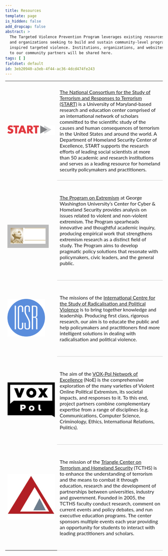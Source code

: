 ```yaml
---
title: Resources
template: page
is_hidden: false
add_dropcap: false
abstract: >
  The Targeted Violence Prevention Program leverages existing resources that can benefit individuals
  and organizations seeking to build and sustain community-level programs to prevent ideologically
  inspired targeted violence. Institutions, organizations, and websites that may be useful to TVPP and
  to our community partners will be shared here.
tags: [ ]
fieldset: default
id: 3eb20940-a3eb-4f44-ac36-4dcd474fe243
---
```

<style>
table td.text-sm {
    font-size: 16px !important;
    font-family: 'Lato', sans-serif;
}
.resource-logo {
  padding-top: 10px; 
  padding-bottom: 10px;
  }
</style>
<table class='table table-borderless'>
				<tr>

<td width="25%" style="vertical-align: middle;" class="text-center pad">
							<a href="http://www.start.umd.edu/" target="_blank"><img src="/assets/img/start-logo.png" alt="Start"></a>
					</td>

<td class="text-sm" style="border-bottom: 1px solid #ccc; padding-bottom: 25px;padding-top: 25px;"><a href="http://www.start.umd.edu/" target="_blank">The National Consortium for the Study of Terrorism and Responses to Terrorism (START)</a> is a University of Maryland-based research and education center comprised of an international network of scholars committed to the scientific study of the causes and human consequences of terrorism in the United States and around the world. A Department of Homeland Security Center of Excellence, START supports the research efforts of leading social scientists at more than 50 academic and research institutions and serves as a leading resource for homeland security policymakers and practitioners.</td>

</tr>


<tr>
	<td width="33%" style="">
						

<div class="text-center resource-logo" style="background: #bbb; padding: 10px; 15px 10px 15px; margin-right: 20px; margin-top: 40px">
								<a href="http://icsr.info/" target="_blank"><img src="/assets/img/gwu-logo.png" alt="ICSR logo"></a>
					  </a>
						</div>
					</td>

<td class="text-sm" style="border-bottom: 1px solid #ccc; padding-top: 45px; padding-bottom: 45px;">
						<a href="https://cchs.gwu.edu/program-extremism" target="_blank">The Program on Extremism</a> at George Washington University’s Center for Cyber & Homeland Security provides analysis on issues related to violent and non-violent extremism. The Program spearheads innovative and thoughtful academic inquiry, producing empirical work that strengthens extremism research as a distinct field of study. The Program aims to develop pragmatic policy solutions that resonate with policymakers, civic leaders, and the general public.
					</td>

</tr>

<tr>

<td width="33%" style="">
						<div class="text-center resource-logo">
								<a href="http://icsr.info/" target="_blank"><img src="/assets/img/icsr-logo.png" width="120" alt="ICSR logo"></a>
					  </a>
						</div>
					</td>

<td class="text-sm" style="border-bottom: 1px solid #ccc; padding-top: 45px; padding-bottom: 45px;">
						The missions of the <a href="http://icsr.info/" target="_blank">International Centre for the Study of Radicalisation and Political Violence</a> is to bring together knowledge and leadership. Producing first class, rigorous research, our aim is to educate the public and help policymakers and practitioners find more intelligent solutions in dealing with radicalisation and political violence.
					</td>

</tr>

<tr>

<td width="33%" style="">

<div class="text-center resource-logo">
								<a href="http://voxpol.eu/" target="_blank"><img src="/assets/img/vox-logo.jpg" width="175" alt="Virtual Centre of Excellence for Research in Violent Online Political Extremism logo"></a>
						</a>
						</div>

</td>

<td class="text-sm" style="border-bottom: 1px solid #ccc; padding-top: 45px; padding-bottom: 45px;">
						The aim of the <a href="http://voxpol.eu/" target="_blank">VOX-Pol Network of Excellence</a> (NoE) is the comprehensive exploration of the many varieties of Violent Online Political Extremism, its societal impacts, and responses to it. To this end, project partners combine complementary expertise from a range of disciplines (e.g. Communications, Computer Science, Criminology, Ethics, International Relations, Politics).​​
					</td>

</tr>

<tr>

<td width="33%" style="">
		<div class="text-center resource-logo">
								<a href="http://sites.duke.edu/tcths/" target="_blank"><img src="/assets/img/triangle-logo.jpg" width="175" alt="Triangle Center on Terrorism and Homeland Security"></a>
						</a>
						</div>

</td>

<td class="text-sm" style="border-bottom: 1px solid #ccc; padding-top: 45px; padding-bottom: 45px;">
					The mission of the <a href="http://sites.duke.edu/tcths/" target="_blank">Triangle Center on Terrorism and Homeland Security</a> (TCTHS) is to enhance the understanding of terrorism and the means to combat it through education, research and the development of partnerships between universities, industry and government. Founded in 2005, the TCTHS faculty conduct research, comment on current events and policy debates, and run executive education programs. The center sponsors multiple events each year providing an opportunity for students to interact with leading practitioners and scholars.
					</td>

</tr>

</table>
